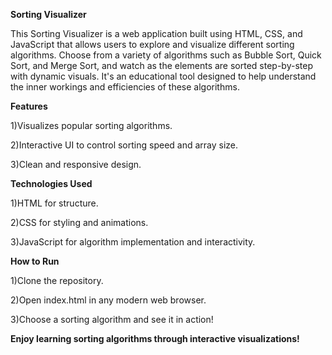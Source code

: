 **Sorting Visualizer**

This Sorting Visualizer is a web application built using HTML, CSS, and JavaScript that allows users to explore and visualize different sorting algorithms. Choose from a variety of algorithms such as Bubble Sort, Quick Sort, and Merge Sort, and watch as the elements are sorted step-by-step with dynamic visuals. It's an educational tool designed to help understand the inner workings and efficiencies of these algorithms.


**Features**

1)Visualizes popular sorting algorithms.

2)Interactive UI to control sorting speed and array size.

3)Clean and responsive design.


**Technologies Used**

1)HTML for structure.

2)CSS for styling and animations.

3)JavaScript for algorithm implementation and interactivity.


**How to Run**

1)Clone the repository.

2)Open index.html in any modern web browser.

3)Choose a sorting algorithm and see it in action!

**Enjoy learning sorting algorithms through interactive visualizations!**
